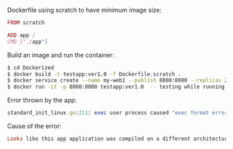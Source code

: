 Dockerfile using scratch to have minimum image size:

```ruby
FROM scratch

ADD app /
CMD ["./app"]
````

Build an image and run the container:

```sh
$ cd Dockerized
$ docker build -t testapp:ver1.0 -f Dockerfile.scratch .
$ docker service create --name my-web1 --publish 8080:8080 --replicas 2 testapp:ver1.0
$ docker run -it -p 8080:8080 testapp:ver1.0  -- testing while running as a single container
```

Error thrown by the app:

``` ruby
standard_init_linux.go:211: exec user process caused "exec format error" 

```

Cause of the error:

```ruby
Looks like this app application was compiled on a different architecture, and because of that it is not working on Mac or Ubuntu type machines.
```